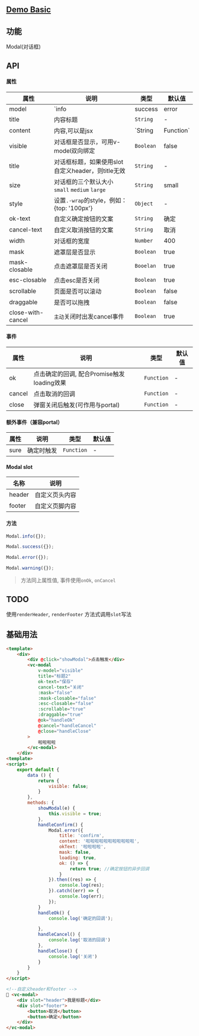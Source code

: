 ## [Demo Basic](https://wya-team.github.io/wya-vc/dist/modal/basic.html)
## 功能
Modal(对话框)

## API

#### 属性

属性 | 说明 | 类型 | 默认值
---|---|---|---
model | `info|success|error|warning` | `String` | -
title | 内容标题| `String` | -
content | 内容,可以是jsx | `String|Function` | -
visible | 对话框是否显示，可用v-model双向绑定 | `Boolean` | false
title | 对话框标题，如果使用slot自定义header，则title无效 | `String` | -
size | 对话框的三个默认大小 `small` `medium` `large` | `String` | small
style | 设置`.-wrap`的style，例如：{top: '100px'} | `Object` | -
ok-text |自定义确定按钮的文案 | `String` | 确定
cancel-text | 自定义取消按钮的文案 | `String` | 取消
width | 对话框的宽度 | `Number` | 400
mask | 遮罩层是否显示 | `Boolean` | true
mask-closable | 点击遮罩层是否关闭 | `Booelan` | true
esc-closable | 点击esc是否关闭 | `Boolean` | true
scrollable | 页面是否可以滚动 | `Boolean` | false
draggable | 是否可以拖拽 | `Boolean` | false
close-with-cancel | `主动`关闭时出发cancel事件 | `Boolean` | true

#### 事件

属性 | 说明 | 类型 | 默认值
---|---|---|---
ok | 点击确定的回调, 配合Promise触发loading效果 | `Function` | -
cancel | 点击取消的回调 | `Function` | -
close | 弹窗关闭后触发(可作用与portal) | `Function` | -

#### 额外事件（兼容portal）

属性 | 说明 | 类型 | 默认值
---|---|---|---
sure | 确定时触发 | `Function` | -

#### Modal slot

名称 | 说明
--- | ---|
header | 自定义页头内容
footer | 自定义页脚内容

#### 方法

```js
Modal.info({});

Modal.success({});

Modal.error({});

Modal.warning({});

```
> 方法同上属性值, 事件使用`onOk`, `onCancel`

## TODO
使用`renderHeader`, `renderFooter` 方法式调用`slot`写法

## 基础用法

```html
<template>
	<div>
		<div @click="showModal">点击触发</div>
		<vc-modal 
			v-model="visible"
			title="标题2"
			ok-text="保存"
			cancel-text="关闭"
			:mask="false"
			:mask-closable="false"
			:esc-closable="false"
			:scrollable="true"
			:draggable="true"
			@ok="handleOk"
			@cancel="handleCancel"
			@close="handleClose"
		>
			啦啦啦啦
		</vc-modal>
	</div>
<template>
<script>
	export default {
		data () {
			return {
				visible: false;
			}
		},
		methods: {
			showModal(e) {
				this.visible = true;
			},
			handleConfirm() {
				Modal.error({
					title: 'confirm',
					content: '啦啦啦啦啦啦啦啦啦啦啦',
					okText: '啦啦啦啦',
					mask: false,
					loading: true,
					ok: () => {
						return true; //确定按钮的异步回调
					}
				}).then((res) => {
					console.log(res);
				}).catch((err) => {
					console.log(err);
				});
			}
			handleOk() {
				console.log('确定的回调');

			},
			handleCancel() {
				console.log('取消的回调')
			},
			handleClose() {
				console.log('关闭')
			}
		}
	}
</script>

<!--自定义header和footer -->
 <vc-modal>
	<div slot="header">我是标题</div>
	<div slot="footer">
		<button>取消</button>
		<button>确定</button>
	</div>
</vc-modal>
```